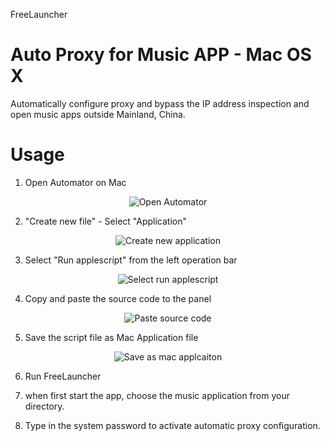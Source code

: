 FreeLauncher

Auto Proxy for Music APP - Mac OS X
============

Automatically configure proxy and bypass the IP address inspection and open music apps outside Mainland, China.

# Usage

1.   Open Automator on Mac
<p align="center" >
  <img src="https://github.com/EdwardChou/FreeLauncher/raw/master/screenshot/1.png" alt="Open Automator" title="Open Automator" />
</p>

2.   "Create new file" - Select "Application"
<p align="center" >
  <img src="https://github.com/EdwardChou/FreeLauncher/raw/master/screenshot/1.png" alt="Create new application" title="Create new application" />
</p>

3.   Select "Run applescript" from the left operation bar
<p align="center" >
  <img src="https://github.com/EdwardChou/FreeLauncher/raw/master/screenshot/2.png" alt="Select run applescript" title="Select run applescript" />
</p>

4.   Copy and paste the source code to the panel
<p align="center" >
  <img src="https://github.com/EdwardChou/FreeLauncher/raw/master/screenshot/3.png" alt="Paste source code" title="Paste source code" />
</p>

5.   Save the script file as Mac Application file
<p align="center" >
  <img src="https://github.com/EdwardChou/FreeLauncher/raw/master/screenshot/4.png" alt="Save as mac applcaiton" title="Save as mac applcaiton" />
</p>

6.   Run FreeLauncher

7.   when first start the app, choose the music application from your directory.

8.   Type in the system password to activate automatic proxy configuration.
